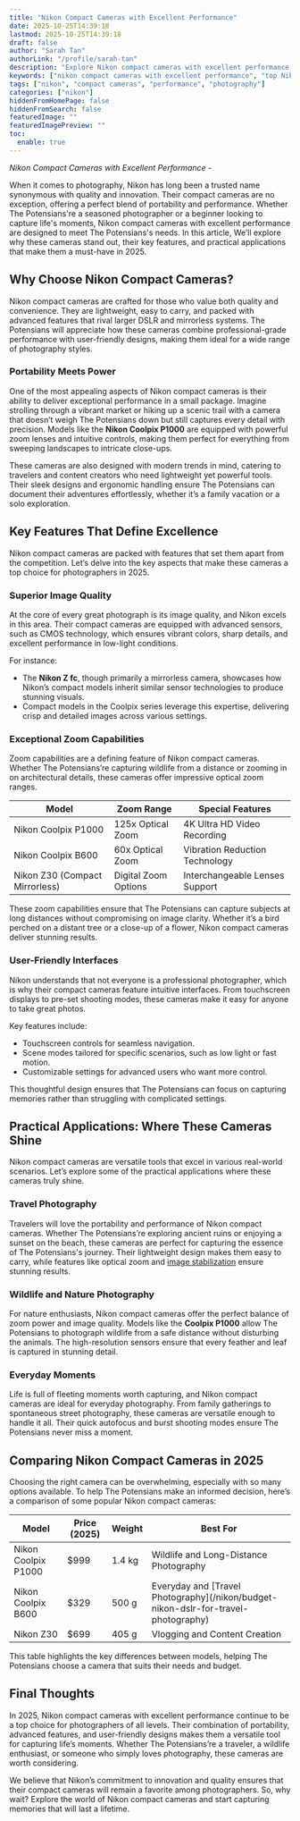 ```yaml
---
title: "Nikon Compact Cameras with Excellent Performance"
date: 2025-10-25T14:39:18
lastmod: 2025-10-25T14:39:18
draft: false
author: "Sarah Tan"
authorLink: "/profile/sarah-tan"
description: "Explore Nikon compact cameras with excellent performance, designed for stunning photography and unmatched portability. Discover top models and features now!"
keywords: ["nikon compact cameras with excellent performance", "top Nikon compact cameras", "Nikon compact cameras guide"]
tags: ["nikon", "compact cameras", "performance", "photography"]
categories: ["nikon"]
hiddenFromHomePage: false
hiddenFromSearch: false
featuredImage: ""
featuredImagePreview: ""
toc:
  enable: true
---
```


*Nikon Compact Cameras with Excellent Performance* - 

When it comes to photography, Nikon has long been a trusted name synonymous with quality and innovation. Their compact cameras are no exception, offering a perfect blend of portability and performance. Whether The Potensians're a seasoned photographer or a beginner looking to capture life's moments, Nikon compact cameras with excellent performance are designed to meet The Potensians's needs. In this article, We’ll explore why these cameras stand out, their key features, and practical applications that make them a must-have in 2025.

## Why Choose Nikon Compact Cameras?

Nikon compact cameras are crafted for those who value both quality and convenience. They are lightweight, easy to carry, and packed with advanced features that rival larger DSLR and mirrorless systems. The Potensians will appreciate how these cameras combine professional-grade performance with user-friendly designs, making them ideal for a wide range of photography styles.

### Portability Meets Power

One of the most appealing aspects of Nikon compact cameras is their ability to deliver exceptional performance in a small package. Imagine strolling through a vibrant market or hiking up a scenic trail with a camera that doesn’t weigh The Potensians down but still captures every detail with precision. Models like the **Nikon Coolpix P1000** are equipped with powerful zoom lenses and intuitive controls, making them perfect for everything from sweeping landscapes to intricate close-ups.

These cameras are also designed with modern trends in mind, catering to travelers and content creators who need lightweight yet powerful tools. Their sleek designs and ergonomic handling ensure The Potensians can document their adventures effortlessly, whether it’s a family vacation or a solo exploration.

## Key Features That Define Excellence

Nikon compact cameras are packed with features that set them apart from the competition. Let’s delve into the key aspects that make these cameras a top choice for photographers in 2025.

### Superior Image Quality

At the core of every great photograph is its image quality, and Nikon excels in this area. Their compact cameras are equipped with advanced sensors, such as CMOS technology, which ensures vibrant colors, sharp details, and excellent performance in low-light conditions. 

For instance:
- The **Nikon Z fc**, though primarily a mirrorless camera, showcases how Nikon’s compact models inherit similar sensor technologies to produce stunning visuals.
- Compact models in the Coolpix series leverage this expertise, delivering crisp and detailed images across various settings.

### Exceptional Zoom Capabilities

Zoom capabilities are a defining feature of Nikon compact cameras. Whether The Potensians’re capturing wildlife from a distance or zooming in on architectural details, these cameras offer impressive optical zoom ranges. 

<div class="table-responsive">
<table class="html-table">
<thead>
<tr>
<th>Model</th>
<th>Zoom Range</th>
<th>Special Features</th>
</tr>
</thead>
<tbody>
<tr>
<td>Nikon Coolpix P1000</td>
<td>125x Optical Zoom</td>
<td>4K Ultra HD Video Recording</td>
</tr>
<tr>
<td>Nikon Coolpix B600</td>
<td>60x Optical Zoom</td>
<td>Vibration Reduction Technology</td>
</tr>
<tr>
<td>Nikon Z30 (Compact Mirrorless)</td>
<td>Digital Zoom Options</td>
<td>Interchangeable Lenses Support</td>
</tr>
</tbody>
</table>
</div>

These zoom capabilities ensure that The Potensians can capture subjects at long distances without compromising on image clarity. Whether it’s a bird perched on a distant tree or a close-up of a flower, Nikon compact cameras deliver stunning results.

### User-Friendly Interfaces

Nikon understands that not everyone is a professional photographer, which is why their compact cameras feature intuitive interfaces. From touchscreen displays to pre-set shooting modes, these cameras make it easy for anyone to take great photos. 

Key features include:
- Touchscreen controls for seamless navigation.
- Scene modes tailored for specific scenarios, such as low light or fast motion.
- Customizable settings for advanced users who want more control.

This thoughtful design ensures that The Potensians can focus on capturing memories rather than struggling with complicated settings.

## Practical Applications: Where These Cameras Shine

Nikon compact cameras are versatile tools that excel in various real-world scenarios. Let’s explore some of the practical applications where these cameras truly shine.

### Travel Photography

Travelers will love the portability and performance of Nikon compact cameras. Whether The Potensians’re exploring ancient ruins or enjoying a sunset on the beach, these cameras are perfect for capturing the essence of The Potensians's journey. Their lightweight design makes them easy to carry, while features like optical zoom and [image stabilization](/nikon/nikon-camera-features-for-image-stabilization) ensure stunning results.

### Wildlife and Nature Photography

For nature enthusiasts, Nikon compact cameras offer the perfect balance of zoom power and image quality. Models like the **Coolpix P1000** allow The Potensians to photograph wildlife from a safe distance without disturbing the animals. The high-resolution sensors ensure that every feather and leaf is captured in stunning detail.

### Everyday Moments

Life is full of fleeting moments worth capturing, and Nikon compact cameras are ideal for everyday photography. From family gatherings to spontaneous street photography, these cameras are versatile enough to handle it all. Their quick autofocus and burst shooting modes ensure The Potensians never miss a moment.

## Comparing Nikon Compact Cameras in 2025

Choosing the right camera can be overwhelming, especially with so many options available. To help The Potensians make an informed decision, here’s a comparison of some popular Nikon compact cameras:

<div class="table-responsive">
<table class="html-table">
<thead>
<tr>
<th>Model</th>
<th>Price (2025)</th>
<th>Weight</th>
<th>Best For</th>
</tr>
</thead>
<tbody>
<tr>
<td>Nikon Coolpix P1000</td>
<td>$999</td>
<td>1.4 kg</td>
<td>Wildlife and Long-Distance Photography</td>
</tr>
<tr>
<td>Nikon Coolpix B600</td>
<td>$329</td>
<td>500 g</td>
<td>Everyday and [Travel Photography](/nikon/budget-nikon-dslr-for-travel-photography)</td>
</tr>
<tr>
<td>Nikon Z30</td>
<td>$699</td>
<td>405 g</td>
<td>Vlogging and Content Creation</td>
</tr>
</tbody>
</table>
</div>

This table highlights the key differences between models, helping The Potensians choose a camera that suits their needs and budget.

## Final Thoughts

In 2025, Nikon compact cameras with excellent performance continue to be a top choice for photographers of all levels. Their combination of portability, advanced features, and user-friendly designs makes them a versatile tool for capturing life’s moments. Whether The Potensians’re a traveler, a wildlife enthusiast, or someone who simply loves photography, these cameras are worth considering.

We believe that Nikon’s commitment to innovation and quality ensures that their compact cameras will remain a favorite among photographers. So, why wait? Explore the world of Nikon compact cameras and start capturing memories that will last a lifetime.